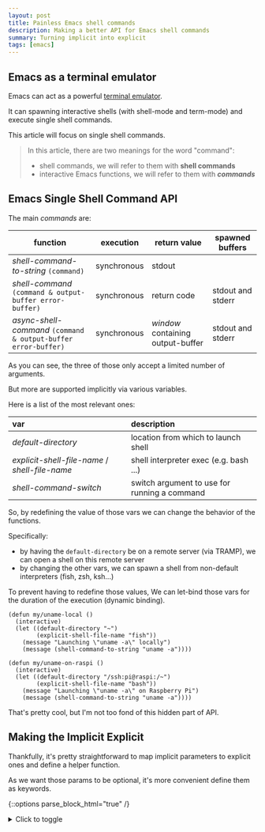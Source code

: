 ```yaml
---
layout: post
title: Painless Emacs shell commands
description: Making a better API for Emacs shell commands
summary: Turning implicit into explicit
tags: [emacs]
---
```


## Emacs as a terminal emulator

Emacs can act as a powerful [terminal emulator](https://www.gnu.org/software/emacs/manual/html_node/emacs/Shell.html).

It can spawning interactive shells (with shell-mode and term-mode) and execute single shell commands.

This article will focus on single shell commands.

>In this article, there are two meanings for the word "command":
> - shell commands, we will refer to them with **shell commands**
> - interactive Emacs functions, we will refer to them with **_commands_**


## Emacs Single Shell Command API

The main _commands_ are:

| function                                                       | execution   | return value                      | spawned buffers   |
| --                                                             | :--:        | --                                | --                |
| _shell-command-to-string_ `(command)`                          | synchronous | stdout                            |                   |
| _shell-command_ `(command & output-buffer error-buffer)`       | synchronous | return code                       | stdout and stderr |
| _async-shell-command_ `(command & output-buffer error-buffer)` | synchronous | _window_ containing output-buffer | stdout and stderr |

As you can see, the three of those only accept a limited number of arguments.

But more are supported implicitly via various variables.

Here is a list of the most relevant ones:

| var                                            | description                                  |
| :--                                            | :--                                          |
| _default-directory_                            | location from which to launch shell          |
| _explicit-shell-file-name_ / _shell-file-name_ | shell interpreter exec (e.g. bash ...)       |
| _shell-command-switch_                         | switch argument to use for running a command |

So, by redefining the value of those vars we can change the behavior of the functions.

Specifically:

- by having the `default-directory` be on a remote server (via TRAMP), we can open a shell on this remote server
- by changing the other vars, we can spawn a shell from non-default interpreters (fish, zsh, ksh...)

To prevent having to redefine those values, We can let-bind those vars for the duration of the execution (dynamic binding).

```emacs-lisp
(defun my/uname-local ()
  (interactive)
  (let ((default-directory "~")
        (explicit-shell-file-name "fish"))
    (message "Launching \"uname -a\" locally")
    (message (shell-command-to-string "uname -a"))))

(defun my/uname-on-raspi ()
  (interactive)
  (let ((default-directory "/ssh:pi@raspi:/~")
        (explicit-shell-file-name "bash"))
    (message "Launching \"uname -a\" on Raspberry Pi")
    (message (shell-command-to-string "uname -a"))))
```

That's pretty cool, but I'm not too fond of this hidden part of API.


## Making the Implicit Explicit

Thankfully, it's pretty straightforward to map implicit parameters to explicit ones and define a helper function.

As we want those params to be optional, it's more convenient define them as keywords.

{::options parse_block_html="true" /}
<details><summary markdown="span">Click to toggle</summary>
```emacs-lisp
;; ------------------------------------------------------------------------
;; VARS

(defvar prf-default-remote-shell-interpreter "/bin/bash")
(defvar prf-default-remote-shell-interpreter-args '("-c" "export EMACS=; export TERM=dumb; stty echo; bash"))
(defvar prf-default-remote-shell-interpreter-command-swith "-c")


;; ------------------------------------------------------------------------
;; HELPER

(defun prf-with-interpreter--normalize-path (path)
  "Normalize path, converting \\ into /."
  ;; REVIEW: shouldn't we just useinstead `convert-standard-filename'
  ;; or even `executable-find'?
  (subst-char-in-string ?\\ ?/ path))


(defun prf-with-interpreter--get-interpreter-name (interpreter)
  (file-name-nondirectory interpreter))


;; ------------------------------------------------------------------------
;; MAIN

(cl-defun prf-eval-with-interpreter (&key form path
                                          interpreter interpreter-args command-switch)
  (unless path
    (setq path default-directory))
  (unless (file-exists-p path)
    (error "Path %s doesn't seem to exist" path))

  (let* ((func
          (if (functionp form) form
            ;; Try to use the "current" lexical/dynamic mode for `form'.
            (eval `(lambda () ,form) lexical-binding)))
         (is-remote (file-remote-p path))
         (interpreter (or interpreter
                          (if is-remote
                              prf-default-remote-shell-interpreter
                            shell-file-name)))
         (interpreter (prf-with-interpreter--normalize-path interpreter))
         (interpreter-name (prf-with-interpreter--get-interpreter-name interpreter))
         (explicit-interpreter-args-var (intern (concat "explicit-" interpreter-name "-args")))
         (interpreter-args (or interpreter-args (when is-remote prf-default-remote-shell-interpreter-args)))
         (command-switch (or command-switch
                             (if is-remote
                                 prf-default-remote-shell-interpreter-command-swith
                               shell-command-switch))))

    (with-temp-buffer
      (let ((default-directory path)
            (shell-file-name interpreter)
            (explicit-shell-file-name interpreter)
            (shell-command-switch command-switch))
        (cl-progv
            (list explicit-interpreter-args-var)
            (list (or interpreter-args
                      (when (boundp explicit-interpreter-args-var)
                        (symbol-value explicit-interpreter-args-var))))
          (funcall func))))))
```
</details>
{::options parse_block_html="false" /}

Note that we are defining `prf-default-remote-shell-interpreter` to have a default interpreter different from local `shell-file-name`[^1].

This allows rewriting the `my/uname-local` example with:

```emacs-lisp
(defun my/uname-local ()
  (interactive)
  (prf-eval-with-interpreter
   :path "~"
   :interpreter "fish"
   :form
   '(progn
      (message "Launching \"uname -a\" locally")
      (message (shell-command-to-string "uname -a")))))
```

That's pretty cool, but having to quote _:form_ and wrap it in a `progn` is kinda cumbersome.

A macro wrapper to the rescue:

```emacs-lisp
(defmacro prf-with-interpreter (&rest args)
  (declare (indent 1) (debug t))
  `(prf-eval-with-interpreter
    :form (lambda () ,(plist-get args :form))
    :path ,(plist-get args :path)
    :interpreter ,(plist-get args :interpreter)
    :interpreter-args ,(plist-get args :interpreter-args)
    :command-switch ,(plist-get args :command-switch)))
```

Which allows us to rewrite it like so:

```emacs-lisp
(defun my/uname-local ()
  (interactive)
  (prf-with-interpreter
      :path "~"
      :interpreter "fish"
      :form
      (message "Launching \"uname -a\" locally")
      (message (shell-command-to-string "uname -a"))))
```

The code for `prf-with-interpreter` can be found in package [prf-with-interpreter](https://github.com/p3r7/prf-tramp/blob/master/prf-with-interpreter.el).


## Even better

Let's just spin off our own version of `shell-command-to-string`.

```emacs-lisp
(cl-defun prf/shell-command-to-string (command &key path interpreter command-switch)
  "Call CMD w/ `shell-command-to-string' on host and location described by PATH"
  (prf-with-interpreter
      :form (shell-command-to-string command)
      :path path
      :interpreter interpreter
      :command-switch command-switch))
```

Our example command becomes:

```emacs-lisp
(defun my/uname-local ()
  (interactive)
  (message "Launching \"uname -a\" locally")
  (prf/shell-command-to-string "uname -a"
                               :path "~"
                               :interpreter "fish"))
```

The code for `prf/shell-command-to-string` can be found in package [prf-shell-command](https://github.com/p3r7/prf-tramp/blob/master/prf-shell-command.el).


# Notes

[^1]: Indeed, we might want an exotic one locally (e.g. zsh) but would want a safer option for remote servers. Also, under Microsoft Windows, `shell-file-name` defaults to _cmdproxy.exe_ which is OK for local shells but sucks for remote ones...
